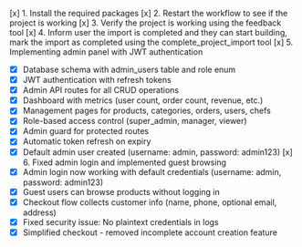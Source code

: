 [x] 1. Install the required packages
[x] 2. Restart the workflow to see if the project is working
[x] 3. Verify the project is working using the feedback tool
[x] 4. Inform user the import is completed and they can start building, mark the import as completed using the complete_project_import tool
[x] 5. Implementing admin panel with JWT authentication
  - [x] Database schema with admin_users table and role enum
  - [x] JWT authentication with refresh tokens
  - [x] Admin API routes for all CRUD operations
  - [x] Dashboard with metrics (user count, order count, revenue, etc.)
  - [x] Management pages for products, categories, orders, users, chefs
  - [x] Role-based access control (super_admin, manager, viewer)
  - [x] Admin guard for protected routes
  - [x] Automatic token refresh on expiry
  - [x] Default admin user created (username: admin, password: admin123)
[x] 6. Fixed admin login and implemented guest browsing
  - [x] Admin login now working with default credentials (username: admin, password: admin123)
  - [x] Guest users can browse products without logging in
  - [x] Checkout flow collects customer info (name, phone, optional email, address)
  - [x] Fixed security issue: No plaintext credentials in logs
  - [x] Simplified checkout - removed incomplete account creation feature